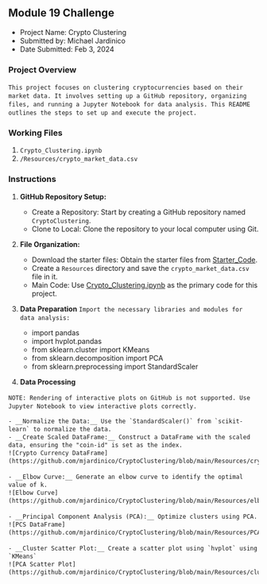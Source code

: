 ##  Module 19 Challenge
* Project Name: Crypto Clustering
* Submitted by:  Michael Jardinico
* Date Submitted: Feb 3, 2024

### Project Overview
`This project focuses on clustering cryptocurrencies based on their market data. It involves setting up a GitHub repository, organizing files, and running a Jupyter Notebook for data analysis. This README outlines the steps to set up and execute the project.`

### Working Files
1. `Crypto_Clustering.ipynb`
2. `/Resources/crypto_market_data.csv`
    
### Instructions
1. __GitHub Repository Setup:__
    - Create a Repository: Start by creating a GitHub repository named `CryptoClustering`.
    - Clone to Local: Clone the repository to your local computer using Git.

2. __File Organization:__ 
    - Download the starter files: Obtain the starter files from [Starter_Code](https://github.com/mjardinico/CryptoClustering/tree/main/Resources/Starter_Code).
    - Create a `Resources` directory and save the `crypto_market_data.csv` file in it.
    - Main Code: Use [Crypto_Clustering.ipynb](https://github.com/mjardinico/CryptoClustering/blob/main/Crypto_Clustering.ipynb) as the primary code for this project.

3. __Data Preparation__
`Import the necessary libraries and modules for data analysis:`
    - import pandas
    - import hvplot.pandas
    - from sklearn.cluster import KMeans
    - from sklearn.decomposition import PCA
    - from sklearn.preprocessing import StandardScaler
   
4. __Data Processing__  

`NOTE: Rendering of interactive plots on GitHub is not supported. Use Jupyter Notebook to view interactive plots correctly.`

    - __Normalize the Data:__ Use the `StandardScaler()` from `scikit-learn` to normalize the data.
    - __Create Scaled DataFrame:__ Construct a DataFrame with the scaled data, ensuring the "coin-id" is set as the index.
    ![Crypto Currency DataFrame](https://github.com/mjardinico/CryptoClustering/blob/main/Resources/crypto_dataframe1.png)
    
    - __Elbow Curve:__ Generate an elbow curve to identify the optimal value of k. 
    ![Elbow Curve](https://github.com/mjardinico/CryptoClustering/blob/main/Resources/elbow_curve.png)

    - __Principal Component Analysis (PCA):__ Optimize clusters using PCA.
    ![PCS DataFrame](https://github.com/mjardinico/CryptoClustering/blob/main/Resources/PCA_DataFrame.png)

    - __Cluster Scatter Plot:__ Create a scatter plot using `hvplot` using `KMeans`
    ![PCA Scatter Plot](https://github.com/mjardinico/CryptoClustering/blob/main/Resources/cluster_scatterplot1.png)
